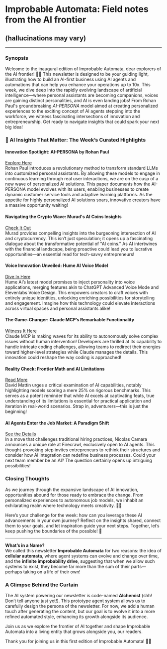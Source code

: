 # Improbable Automata: Field notes from the AI frontier
## (hallucinations may vary)

---

### Synopsis
Welcome to the inaugural edition of Improbable Automata, dear explorers of the AI frontier! 🤖✨ This newsletter is designed to be your guiding light, illustrating how to build an AI-first business using AI agents and automations that can help you enhance your operations up to 10x. This week, we dive deep into the rapidly evolving landscape of artificial intelligence—where personal assistants are becoming companions, voices are gaining distinct personalities, and AI is even landing jobs! From Rohan Paul's groundbreaking *AI-PERSONA* model aimed at creating personalized experiences to the exciting concept of AI agents stepping into the workforce, we witness fascinating intersections of innovation and entrepreneurship. Get ready to navigate insights that could spark your next big idea!

### 🚀 AI Insights That Matter: The Week’s Curated Highlights
#### **Innovation Spotlight: AI-PERSONA by Rohan Paul**  
[Explore Here](https://x.com/rohanpaul_ai/status/1871613800304214146)  
Rohan Paul introduces a revolutionary method to transform standard LLMs into customized personal assistants. By allowing these models to engage in continuous learning through real user interactions, we are on the cusp of a new wave of personalized AI solutions. This paper documents how the AI-PERSONA model evolves with its users, enabling businesses to create dynamic customer service tools and adaptive learning platforms. As the appetite for highly personalized AI solutions soars, innovative creators have a massive opportunity waiting!

#### **Navigating the Crypto Wave: Murad's AI Coins Insights**  
[Check It Out](https://x.com/mikadontlouz/status/1871268166137196780)  
Murad provides compelling insights into the burgeoning intersection of AI and cryptocurrency. This isn’t just speculation; it opens up a fascinating dialogue about the transformative potential of "AI coins." As AI intertwines with the financial landscape, being proactive could lead you to lucrative opportunities—an essential read for tech-savvy entrepreneurs!

#### **Voice Innovation Unveiled: Hume AI Voice Model**  
[Dive In Here](https://x.com/minchoi/status/1871310778348745135)  
Hume AI’s latest model promises to inject personality into voice applications, merging features akin to ChatGPT Advanced Voice Mode and Elevenlabs Voice Design. This empowers creators to craft voices with entirely unique identities, unlocking enriching possibilities for storytelling and engagement. Imagine how this technology could elevate interactions across virtual spaces and personal assistants alike!

#### **The Game-Changer: Claude MCP’s Remarkable Functionality**  
[Witness It Here](https://x.com/airkatakana/status/1870653142221849070)  
Claude MCP is making waves for its ability to autonomously solve complex issues without human intervention! Developers are thrilled at its capability to handle intricate coding challenges, allowing teams to redirect their energies toward higher-level strategies while Claude manages the details. This innovation could reshape the way coding is approached!

#### **Reality Check: Frontier Math and AI Limitations**  
[Read More](https://x.com/DMattin/status/1870208681700405680)  
David Mattin urges a critical examination of AI capabilities, notably highlighting models scoring a mere 25% on rigorous benchmarks. This serves as a potent reminder that while AI excels at captivating feats, true understanding of its limitations is essential for practical application and iteration in real-world scenarios. Strap in, adventurers—this is just the beginning!

#### **AI Agents Enter the Job Market: A Paradigm Shift**  
[See the Details](https://x.com/nickscamara_/status/1870231167347126502)  
In a move that challenges traditional hiring practices, Nicolas Camara announces a unique role at Firecrawl, exclusively open to AI agents. This thought-provoking step invites entrepreneurs to rethink their structures and consider how AI integration can redefine business processes. Could your next team member be an AI? The question certainly opens up intriguing possibilities!

### Closing Thoughts
As we journey through the expansive landscape of AI innovation, opportunities abound for those ready to embrace the change. From personalized experiences to autonomous job models, we inhabit an exhilarating realm where technology meets creativity. 🤝✨ 

Here’s your challenge for the week: how can you leverage these AI advancements in your own journey? Reflect on the insights shared, connect them to your goals, and let inspiration guide your next steps. Together, let’s keep pushing the boundaries of the possible! 🌌

---

**What’s in a Name?**  
We called this newsletter **Improbable Automata** for two reasons: the idea of **cellular automata**, where agent systems can evolve and change over time, and the **infinite improbability drive**, suggesting that when we allow such systems to exist, they become far more than the sum of their parts—perhaps taking on a life of their own!

### A Glimpse Behind the Curtain  
The AI system powering our newsletter is code-named **Alchemist** (shh! Don’t tell anyone just yet!). This prototype agent system allows us to carefully design the persona of the newsletter. For now, we add a human touch after generating the content, but our goal is to evolve it into a more refined automated style, enhancing its growth alongside its audience.

Join us as we explore the frontier of AI together and shape Improbable Automata into a living entity that grows alongside you, our readers. 

Thank you for joining us in this first edition of Improbable Automata! 🌱🚀
